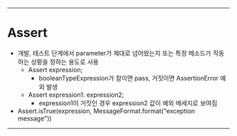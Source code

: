 ___
# Assert
- 개발, 테스트 단계에서 parameter가 제대로 넘어왔는지 또는 특정 메소드가 작동하는 상황을 정하는 용도로 사용
  - Assert expression;
    - booleanTypeExpression가 참이면 pass, 거짓이면 AssertionError 예외 발생
  - Assert expression1: expression2;
    - expression1이 거짓인 경우 expression2 값이 예외 메세지로 보여짐
- Assert.isTrue(expression, MessageFormat.format("exception message"))
___